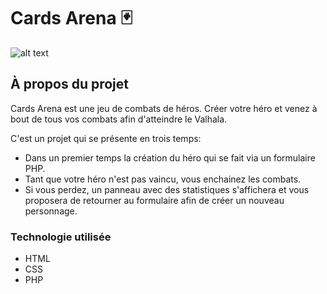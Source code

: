 # Cards Arena :black_joker:


![alt text](https://www.maryneminetto.fr/wp-content/uploads/2021/06/cards.jpg)

## À propos du projet

Cards Arena est une jeu de combats de héros. Créer votre héro et venez à bout de tous vos combats afin d'atteindre le Valhala. 

C'est un projet qui se présente en trois temps:
+ Dans un premier temps la création du héro qui se fait via un formulaire PHP.
+ Tant que votre héro n'est pas vaincu, vous enchainez les combats.
+ Si vous perdez, un panneau avec des statistiques s'affichera et vous proposera de retourner au formulaire afin de créer un nouveau personnage.

### Technologie utilisée
+ HTML
+ CSS
+ PHP

